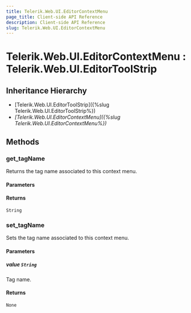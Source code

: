```yaml
---
title: Telerik.Web.UI.EditorContextMenu
page_title: Client-side API Reference
description: Client-side API Reference
slug: Telerik.Web.UI.EditorContextMenu
---
```


# Telerik.Web.UI.EditorContextMenu : Telerik.Web.UI.EditorToolStrip

## Inheritance Hierarchy

* [Telerik.Web.UI.EditorToolStrip]({%slug Telerik.Web.UI.EditorToolStrip%})
* *[Telerik.Web.UI.EditorContextMenu]({%slug Telerik.Web.UI.EditorContextMenu%})*

## Methods

### get_tagName

Returns the tag name associated to this context menu.

#### Parameters

#### Returns

`String` 

### set_tagName

Sets the tag name associated to this context menu.

#### Parameters

##### value `String`

Tag name.

#### Returns

`None` 